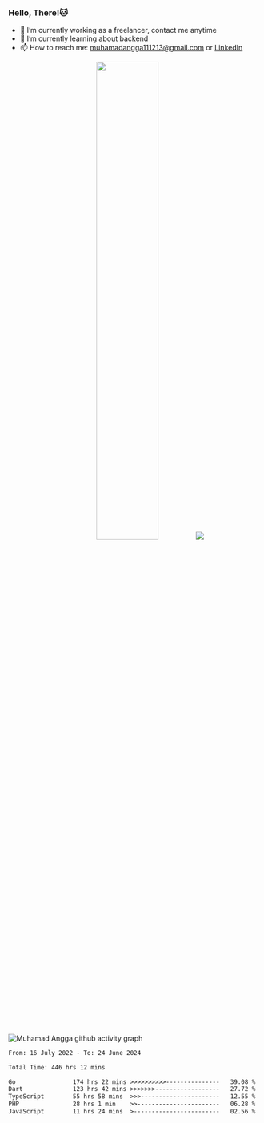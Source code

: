 
### Hello, There!🐱

- 🔭 I’m currently working as a freelancer, contact me anytime
- 🌱 I’m currently learning about backend
- 📫 How to reach me: [muhamadangga111213@gmail.com](mailto:muhamadangga111213@gmail.com) or [LinkedIn](https://www.linkedin.com/in/muhamad-angga)

<p align="center">
    <img width="49.5%" src="https://github-readme-stats.vercel.app/api?username=muhangga&count_private=true&theme=ocean_dark&show_icons=true" />
    &nbsp;
    <img src="https://github-readme-stats.vercel.app/api/top-langs/?username=muhangga&langs_count=8&layout=compact&theme=ocean_dark&show_icons=true" />
</p>

![Muhamad Angga github activity graph](https://github-readme-activity-graph.cyclic.app/graph?username=muhangga&custom_title=Angga&color=708090&theme=github-dark)


<!--START_SECTION:waka-->

```txt
From: 16 July 2022 - To: 24 June 2024

Total Time: 446 hrs 12 mins

Go                174 hrs 22 mins >>>>>>>>>>---------------   39.08 %
Dart              123 hrs 42 mins >>>>>>>------------------   27.72 %
TypeScript        55 hrs 58 mins  >>>----------------------   12.55 %
PHP               28 hrs 1 min    >>-----------------------   06.28 %
JavaScript        11 hrs 24 mins  >------------------------   02.56 %
```

<!--END_SECTION:waka-->
